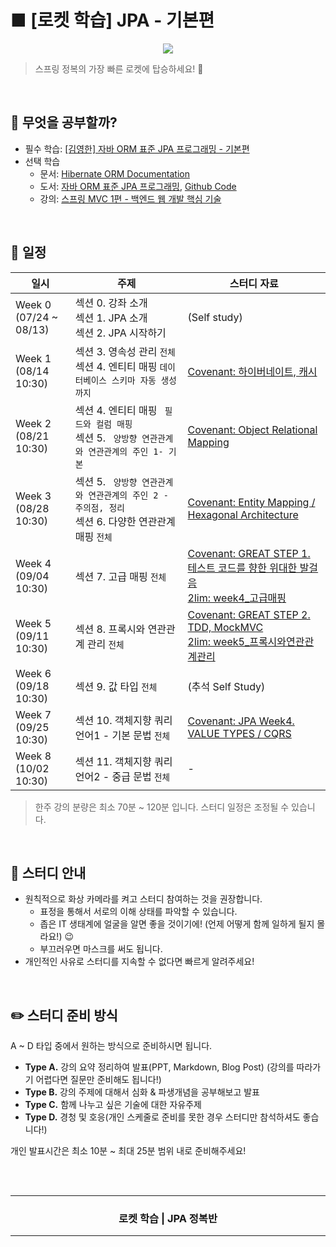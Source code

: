 <h1>
■ [로켓 학습] JPA - 기본편
</h1>

<p align="center">
    <img src="./_raw/rocket.jpg" />
</p>

> 스프링 정복의 가장 빠른 로켓에 탑승하세요! 🚀 

<br />

## 📖 무엇을 공부할까?

- 필수 학습: [[김영한] 자바 ORM 표준 JPA 프로그래밍 - 기본편](https://www.inflearn.com/course/ORM-JPA-Basic)
- 선택 학습
    - 문서: [Hibernate ORM Documentation](http://hibernate.org/orm/documentation/5.5/)
    - 도서: [자바 ORM 표준 JPA 프로그래밍](http://www.yes24.com/Product/Goods/19040233?OzSrank=1), [Github Code](https://github.com/holyeye/jpabook)
    - 강의: [스프링 MVC 1편 - 백엔드 웹 개발 핵심 기술](https://www.inflearn.com/course/%EC%8A%A4%ED%94%84%EB%A7%81-mvc-1)

<br />

<!-- 

## 😀 참가 맴버

<table>
  <tr>
    <td align="center"><a href="https://github.com/KoEonYack"><img src="https://avatars.githubusercontent.com/u/28642484?v=4?s=100" width="100px;" alt=""/><br /><sub><b>Covenant</b></sub></a><br /></td>
    <td align="center"><a href="https://github.com/esesil"><img src="https://avatars.githubusercontent.com/u/72774479?v=4?s=100" width="100px;" alt=""/><br /><sub><b>esesil</b></sub></a><br /></td>
    <td align="center"><a href="https://github.com/jihyunhillpark"><img src="https://avatars.githubusercontent.com/u/29705409?v=4?s=100" width="100px;" alt=""/><br /><sub><b>jihyunPark</b></sub></a><br /></td>
    <td align="center"><a href="https://github.com/osj3474"><img src="https://avatars.githubusercontent.com/u/42775225?v=4?v=4?s=100" width="100px;" alt=""/><br /><sub><b>Sangjin Oh
</b></sub></a><br /></td>
    <td align="center"><a href="https://github.com/Joylish"><img src="https://avatars.githubusercontent.com/u/52230415?v=4?s=100" width="100px;" alt=""/><br /><sub><b>Joylish</b></sub></a><br /></td>
</tr>
</table>

<br />

-->

## 📅 일정

<table>
    <thead>
        <tr>
            <th> 일시 </th>
            <th> 주제 </th>
            <th> 스터디 자료 </th>
        </tr>
    </thead>
    <tbody>        
        <tr>
            <td> Week 0 <br /> 
                (07/24 ~ 08/13)
            </td>
            <td> 
                섹션 0. 강좌 소개 <br />
                섹션 1. JPA 소개 <br />
                섹션 2. JPA 시작하기
            </td>
            <td>
                (Self study)
            </td>
        </tr>
        <tr>
            <td> 
                Week 1 <br />
                (08/14 10:30)
            </td>
            <td>
                섹션 3. 영속성 관리 <code>전체</code> <br />
                섹션 4. 엔티티 매핑 <code>데이터베이스 스키마 자동 생성 까지</code> <br />
            </td>
            <td>
                <a href="https://www.slideshare.net/ssuser8f4c99/jpa-week1"> Covenant: 하이버네이트, 캐시 </a>
            </td>
        </tr>
        <tr>
            <td> 
                Week 2 <br />
                (08/21 10:30)
            </td>
            <td>
                섹션 4. 엔티티 매핑 <code> 필드와 컬럼 매핑 </code> <br />
                섹션 5. <code> 양방향 연관관계와 연관관계의 주인 1- 기본 </code>
            </td>
            <td>
                <a href="https://www.slideshare.net/ssuser8f4c99/jpa-week2-object-relational-mapping"> Covenant: Object Relational Mapping </a>
            </td>
        </tr>
        <tr>
            <td> 
                Week 3 <br />
                (08/28 10:30)
            </td>
            <td>
                섹션 5. <code> 양방향 연관관계와 연관관계의 주인 2 - 주의점, 정리 </code> <br />
                섹션 6. 다양한 연관관계 매핑 <code>전체</code> 
            </td>
            <td>
                <a href="https://www.slideshare.net/ssuser8f4c99/jpa-week3-entity-mapping-hexagonal-architecture-250068805"> Covenant: Entity Mapping / Hexagonal Architecture </a>
            </td>
        </tr>
        <tr>
            <td> 
                Week 4 <br />
                (09/04 10:30)
            </td>
            <td>
                섹션 7. 고급 매핑 <code>전체</code> 
            </td>
            <td>
                <a href="https://www.slideshare.net/ssuser8f4c99/great-step-1"> Covenant: GREAT STEP 1. 테스트 코드를 향한 위대한 발걸음 </a><br />
                <a href="week04/2lim/week4_고급매핑.pdf"> 2lim: week4_고급매핑 </a>
            </td>
        </tr>
        <tr>
            <td> 
                Week 5 <br />
                (09/11 10:30)
            </td>
            <td>
                섹션 8. 프록시와 연관관계 관리 <code>전체</code> 
            </td>
            <td>
                <a href="https://www.slideshare.net/ssuser8f4c99/great-step-2-tdd-mockmvc"> Covenant: GREAT STEP 2. TDD, MockMVC </a><br />
                <a href="week05/2lim/week5_프록시와연관관계관리.pdf"> 2lim: week5_프록시와연관관계관리 </a>
            </td>
        </tr>
        <tr>
            <td> 
                Week 6 <br />
                (09/18 10:30)
            </td>
            <td>
                섹션 9. 값 타입 <code>전체</code> 
            </td>
            <td>
                (추석 Self Study)
            </td>
        </tr>
        <tr>
            <td> 
                Week 7 <br />
                (09/25 10:30)
            </td>
            <td>
                섹션 10. 객체지향 쿼리 언어1 - 기본 문법 <code>전체</code> 
            </td>
            <td>
                <a href="https://www.slideshare.net/ssuser8f4c99/jpa-week4-value-types-cqrs-250291440"> Covenant: JPA Week4. VALUE TYPES / CQRS </a>
            </td>
        </tr>
        <tr>
            <td> 
                Week 8 <br />
                (10/02 10:30)
            </td>
            <td>
                섹션 11. 객체지향 쿼리 언어2 - 중급 문법 <code>전체</code> 
            </td>
            <td>
                -
            </td>
        </tr>
    </tbody>
</table>

> 한주 강의 분량은 최소 70분 ~ 120분 입니다.
> 스터디 일정은 조정될 수 있습니다.

<br />

## 📣 스터디 안내
- 원칙적으로 화상 카메라를 켜고 스터디 참여하는 것을 권장합니다.
    - 표정을 통해서 서로의 이해 상태를 파악할 수 있습니다.
    - 좁은 IT 생태계에 얼굴을 알면 좋을 것이기에! (언제 어떻게 함께 일하게 될지 몰라요!) 😉
    - 부끄러우면 마스크를 써도 됩니다.
- 개인적인 사유로 스터디를 지속할 수 없다면 빠르게 알려주세요! 

<br />

## ✏️ 스터디 준비 방식

A ~ D 타입 중에서 원하는 방식으로 준비하시면 됩니다. 

- __Type A.__ 강의 요약 정리하여 발표(PPT, Markdown, Blog Post) (강의를 따라가기 어렵다면 질문만 준비해도 됩니다!)
- __Type B.__ 강의 주제에 대해서 심화 & 파생개념을 공부해보고 발표
- __Type C.__ 함께 나누고 싶은 기술에 대한 자유주제
- __Type D.__ 경청 및 호응(개인 스케줄로 준비를 못한 경우 스터디만 참석하셔도 좋습니다!)

개인 발표시간은 최소 10분 ~ 최대 25분 범위 내로 준비해주세요!

<br />
<br />

<!-- Bottom -->
<hr />
<div align=center>
    <h3> 로켓 학습 | JPA 정복반 </h3>
</div>
<hr />

